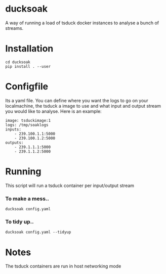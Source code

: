 # ducksoak

A way of running a load of tsduck docker instances to analyse a bunch of streams.

# Installation

```
cd ducksoak
pip install . --user
```

# Configfile

Its a yaml file.  You can define where you want the logs to go on your localmachine, the tsduck a image to use and what input and output stream you would like to analyse.
Here is an example:
```
image: tsduckimage:1
logs: /tmp/soaklogs
inputs:
    - 239.100.1.1:5000
    - 239.100.1.2:5000
outputs:
    - 239.1.1.1:5000
    - 239.1.1.2:5000
```

# Running

This script will run a tsduck container per input/output stream 
### To make a mess..
```
ducksoak config.yaml
```
### To tidy up..

```
ducksoak config.yaml --tidyup
```

# Notes
The tsduck containers are run in host networking mode
